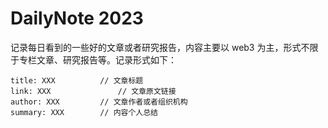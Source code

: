 # DailyNote 2023

记录每日看到的一些好的文章或者研究报告，内容主要以 web3 为主，形式不限于专栏文章、研究报告等。记录形式如下：

```
title: XXX			// 文章标题
link: XXX				// 文章原文链接
author: XXX			// 文章作者或者组织机构
summary: XXX		// 内容个人总结
```








